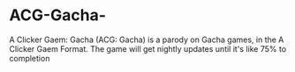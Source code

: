 # ACG-Gacha-
A Clicker Gaem: Gacha (ACG: Gacha) is a parody on Gacha games, in the A Clicker Gaem Format. The game will get nightly updates until it's like 75% to completion
